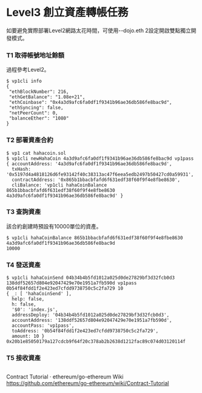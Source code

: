 # Level3 創立資產轉帳任務

如要避免實際部署Level2網路太花時間，可使用--dojo.eth 2設定開啟雙點獨立開發模式。

### T1 取得帳號地址餘額
過程參考Level2。
```
$ vp1cli info
{
 "ethBlockNumber": 216,
 "ethGetBalance": "1.08e+21",
 "ethCoinbase": "0x4a3d9afc6fa0df1f9341b96ae36db586fe8bac9d",
 "ethSyncing": false,
 "netPeerCount": 0,
 "balanceEther": "1080"
}
```

### T2 部署資產合約

```
$ vp1 cat hahacoin.sol
$ vp1cli newHahaCoin 4a3d9afc6fa0df1f9341b96ae36db586fe8bac9d vp1pass
{ accountAddress: '4a3d9afc6fa0df1f9341b96ae36db586fe8bac9d',
  txHash: '0x5197d4a4818126d6fe93142f40c38313ac47f6eea5edb2497b50427cd0a59931',
  contractAddress: '0x865b1bbacbfafd6f631edf38f60f9f4e8fbe8630',
  cliBalance: 'vp1cli hahaCoinBalance 865b1bbacbfafd6f631edf38f60f9f4e8fbe8630 4a3d9afc6fa0df1f9341b96ae36db586fe8bac9d' }
```


### T3 查詢資產
該合約創建時預設有10000單位的資產。
```
$ vp1cli hahaCoinBalance 865b1bbacbfafd6f631edf38f60f9f4e8fbe8630 4a3d9afc6fa0df1f9341b96ae36db586fe8bac9d
10000
```
### T4 發送資產
```
$ vp1cli hahaCoinSend 04b34b4b5fd1012a025d0de27829bf3d32fcb0d3 138ddf52657d804e92047429e70e1951a7fb590d vp1pass 0b54f84fdd1f2e423ed7cfdd9738750c5c2fa729 10
{ _: [ 'hahaCoinSend' ],
  help: false,
  h: false,
  '$0': 'index.js',
  addressDeploy: '04b34b4b5fd1012a025d0de27829bf3d32fcb0d3',
  accountAddress: '138ddf52657d804e92047429e70e1951a7fb590d',
  accountPass: 'vp1pass',
  toAddress: '0b54f84fdd1f2e423ed7cfdd9738750c5c2fa729',
  amount: 10 }
0x20b1e85050179a127cdcb9f64f20c378ab2b2638d1212fac89c074d03120114f
```
### T5 接收資產
```
```

Contract Tutorial · ethereum/go-ethereum Wiki
 https://github.com/ethereum/go-ethereum/wiki/Contract-Tutorial
